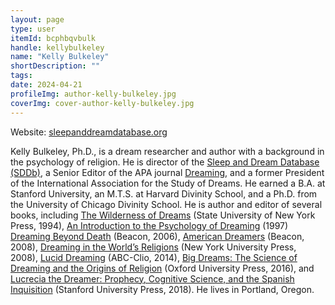 ```yaml
---
layout: page
type: user
itemId: bcphbqvbulk
handle: kellybulkeley
name: "Kelly Bulkeley"
shortDescription: ""
tags:
date: 2024-04-21
profileImg: author-kelly-bulkeley.jpg
coverImg: cover-author-kelly-bulkeley.jpg
---
```


Website: [sleepanddreamdatabase.org](https://sleepanddreamdatabase.org/)

Kelly Bulkeley, Ph.D., is a dream researcher and author with a background in the psychology of religion. He is director of the [Sleep and Dream Database (SDDb)](http://sleepanddreamdatabase.org/), a Senior Editor of the APA journal [Dreaming](https://www.apa.org/pubs/journals/drm/), and a former President of the International Association for the Study of Dreams. He earned a B.A. at Stanford University, an M.T.S. at Harvard Divinity School, and a Ph.D. from the University of Chicago Divinity School. He is author and editor of several books, including [The Wilderness of Dreams](https://www.goodreads.com/book/show/1503725.The_Wilderness_of_Dreams) (State University of New York Press, 1994), [An Introduction to the Psychology of Dreaming](https://www.goodreads.com/book/show/2067859.An_Introduction_to_the_Psychology_of_Dreaming) (1997) [Dreaming Beyond Death](https://www.goodreads.com/en/book/show/1861780.Dreaming_Beyond_Death) (Beacon, 2006), [American Dreamers](https://www.goodreads.com/book/show/8180959-american-dreamers) (Beacon, 2008), [Dreaming in the World’s Religions](https://www.goodreads.com/book/show/3808895-dreaming-in-the-world-s-religions) (New York University Press, 2008), [Lucid Dreaming](https://www.goodreads.com/book/show/18291769-lucid-dreaming-2-volumes) (ABC-Clio, 2014), [Big Dreams: The Science of Dreaming and the Origins of Religion](https://www.goodreads.com/book/show/26700531-big-dreams) (Oxford University Press, 2016), and [Lucrecia the Dreamer: Prophecy, Cognitive Science, and the Spanish Inquisition](https://www.goodreads.com/book/show/36962964-lucrecia-the-dreamer) (Stanford University Press, 2018). He lives in Portland, Oregon.
